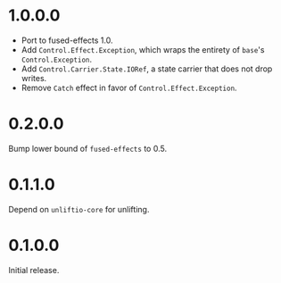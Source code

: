 # 1.0.0.0

* Port to fused-effects 1.0.
* Add `Control.Effect.Exception`, which wraps the entirety of `base`'s `Control.Exception`.
* Add `Control.Carrier.State.IORef`, a state carrier that does not drop writes.
* Remove `Catch` effect in favor of `Control.Effect.Exception`.

# 0.2.0.0

Bump lower bound of `fused-effects` to 0.5.

# 0.1.1.0

Depend on `unliftio-core` for unlifting.

# 0.1.0.0

Initial release.
